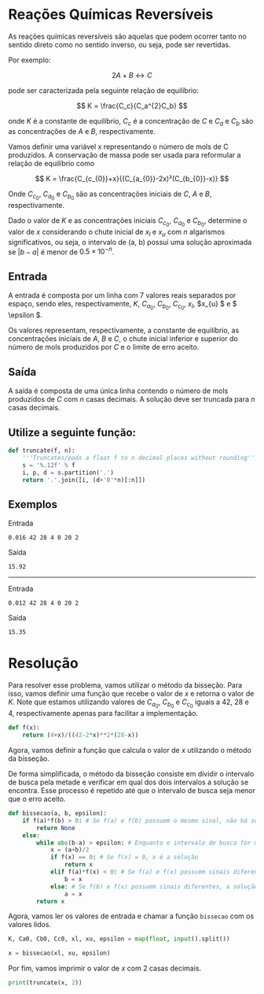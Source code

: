 # Reações Químicas Reversíveis

As reações químicas reversíveis são aquelas que podem ocorrer tanto no sentido direto como no sentido inverso, ou seja, pode ser revertidas.

Por exemplo:

$$
2A + B \leftrightarrow C
$$

pode ser caracterizada pela seguinte relação de equilíbrio:

$$
K = \frac{C_c}{C_a^{2}C_b}
$$

onde $K$ é a constante de equilíbrio, $C_c$ é a concentração de $C$ e $C_a$ e $C_b$ são as concentrações de $A$ e $B$, respectivamente.

Vamos definir uma variável x representando o número de mols de C produzidos. A conservação de massa pode ser usada para reformular a relação de equilíbrio como

$$
K = \frac{C_{c_{0}}+x}{(C_{a_{0}}-2x)²(C_{b_{0}}-x)}
$$

Onde $C_{c_{0}}$, $C_{a_{0}}$ e $C_{b_{0}}$ são as concentrações iniciais de $C$, $A$ e $B$, respectivamente.

Dado o valor de $K$ e as concentrações iniciais $C_{c_{0}}$, $C_{a_{0}}$ e $C_{b_{0}}$, determine o valor de $x$ considerando o chute inicial de $x_{l}$ e $x_{u}$ com $n$ algarismos significativos, ou seja, o intervalo de (a, b) possui uma solução aproximada se $|b-a|$ é menor de $0.5 \times 10^{-n}$. 

## Entrada

A entrada é composta por um linha com 7 valores reais separados por espaço, sendo eles, respectivamente, $K$, $C_{a_{0}}$, $C_{b_{0}}$, $C_{c_{0}}$, $x_{l}$, $x_{u} $ e $ \epsilon $.

Os valores representam, respectivamente, a constante de equilíbrio, as concentrações iniciais de $A$, $B$ e $C$, o chute inicial inferior e superior do número de mols produzidos por $C$ e o limite de erro aceito.

## Saída

A saída é composta de uma única linha contendo o número de mols produzidos de $C$ com $n$ casas decimais. A solução deve ser truncada para $n$ casas decimais.

## Utilize a seguinte função:
    
```python
def truncate(f, n):
    '''Truncates/pads a float f to n decimal places without rounding'''
    s = '%.12f' % f
    i, p, d = s.partition('.')
    return '.'.join([i, (d+'0'*n)[:n]])
```

## Exemplos

Entrada

    0.016 42 28 4 0 20 2

Saída

    15.92
---

Entrada

    0.012 42 28 4 0 20 2

Saída

    15.35

# Resolução

Para resolver esse problema, vamos utilizar o método da bisseção. Para isso, vamos definir uma função que recebe o valor de $x$ e retorna o valor de $K$.
Note que estamos utilizando valores de $C_{a_{0}}$, $C_{b_{0}}$ e $C_{c_{0}}$ iguais a 42, 28 e 4, respectivamente apenas para facilitar a implementação.

```python
def f(x):
    return (4+x)/((42-2*x)**2*(28-x))
```

Agora, vamos definir a função que calcula o valor de $x$ utilizando o método da bisseção.

De forma simplificada, o método da bisseção consiste em dividir o intervalo de busca pela metade e verificar em qual dos dois intervalos a solução se encontra. Esse processo é repetido até que o intervalo de busca seja menor que o erro aceito.

```python
def bissecao(a, b, epsilon):
    if f(a)*f(b) > 0: # Se f(a) e f(b) possuem o mesmo sinal, não há solução
        return None
    else:
        while abs(b-a) > epsilon: # Enquanto o intervalo de busca for maior que o erro aceito
            x = (a+b)/2
            if f(x) == 0: # Se f(x) = 0, x é a solução
                return x
            elif f(a)*f(x) < 0: # Se f(a) e f(x) possuem sinais diferentes, a solução está no intervalo (a, x)
                b = x
            else: # Se f(b) e f(x) possuem sinais diferentes, a solução está no intervalo (x, b)
                a = x
        return x 
```

Agora, vamos ler os valores de entrada e chamar a função `bissecao` com os valores lidos.

```python
K, Ca0, Cb0, Cc0, xl, xu, epsilon = map(float, input().split())

x = bissecao(xl, xu, epsilon)
```

Por fim, vamos imprimir o valor de $x$ com 2 casas decimais.

```python
print(truncate(x, 2))
```
